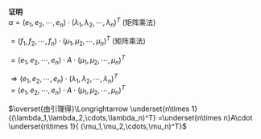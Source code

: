 **证明**  
 $\alpha=(e_1,e_2,\cdots,e_n)\cdot  
(\lambda_1,\lambda_2,\cdots,\lambda_n)^T$  (矩阵乘法)  
  
 $=(f_1,f_2,\cdots,f_n)\cdot  
(\mu_1,\mu_2,\cdots,\mu_n)^T$  (矩阵乘法)  
  
 $=(e_1,e_2,\cdots,e_n)\cdot A\cdot  
(\mu_1,\mu_2,\cdots,\mu_n)^T$  
  
 $\Rightarrow(e_1,e_2,\cdots,e_n)\cdot  
(\lambda_1,\lambda_2,\cdots,\lambda_n)^T$  
 $=(e_1,e_2,\cdots,e_n)\cdot A\cdot  
(\mu_1,\mu_2,\cdots,\mu_n)^T$  
  
 $\overset{由引理得}\Longrightarrow  
\underset{n\times 1}  
{(\lambda_1,\lambda_2,\cdots,\lambda_n)^T}  
=\underset{n\times n}A\cdot  
\underset{n\times 1}{  
(\mu_1,\mu_2,\cdots,\mu_n)^T}$  
  
  
  
